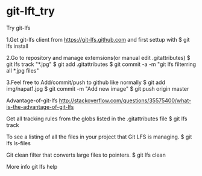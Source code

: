 # git-lft_try
Try git-lfs

1.Get git-lfs client from https://git-lfs.github.com and first settup with
$ git lfs install

2.Go to repository and manage extemsions(or manual edit .gitattributes)
$ git lfs track "*.jpg"
$ git add .gitattributes
$ git commit -a -m "git lfs filterring all *.jpg files"

3.Feel free to Add/commit/push to github like normally
$ git add img/napat1.jpg
$ git commit -m "Add new image"
$ git push origin master

Advantage-of-git-lfs
http://stackoverflow.com/questions/35575400/what-is-the-advantage-of-git-lfs

Get all tracking rules from the globs listed in the .gitattributes file
$ git lfs track

To see a listing of all the files in your project that Git LFS is managing.
$ git lfs ls-files

Git clean filter that converts large files to pointers.
$ git lfs clean		

More info
git lfs help

